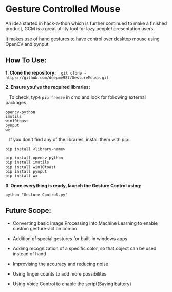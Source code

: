 # Gesture Controlled Mouse

  An idea started in hack-a-thon which is further continued to make a finished product, GCM is a great utility tool for lazy people/ presentation users.
  
  It makes use of hand gestures to have control over desktop mouse using OpenCV and pynput.
  
## How To Use:

**1. Clone the repository:**
&nbsp;&nbsp; `git clone -https://github.com/deepme987/GestureMouse.git`
 
**2. Ensure you've the required libraries:**

&nbsp;&nbsp; To check, type `pip freeze` in cmd and look for following external packages
```
opencv-python
imutils
win10toast
pynput
wx
```

&nbsp;&nbsp; If you don't find any of the libraries, install them with pip:
  
`pip install <library-name>`

```
pip install opencv-python
pip install imutils
pip install win10toast
pip install pynput
pip install wx
```
    
**3. Once everything is ready, launch the Gesture Control using:**

`python "Gesture Control.py"`

## Future Scope:
  - Converting basic Image Processing into Machine Learning to enable custom gesture-action combo
  
  - Addition of special gestures for built-in windows apps
    
  - Adding recognization of a specific color, so that object can be used instead of hand
    
  - Improvising the accuracy and reducing noise
    
  - Using finger counts to add more possibilites
    
  - Using Voice Control to enable the script(Saving battery)

